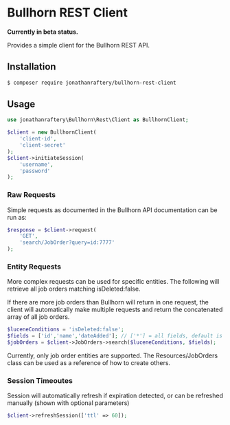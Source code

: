 # Bullhorn REST Client

**Currently in beta status.**

Provides a simple client for the Bullhorn REST API.

## Installation
``` bash
$ composer require jonathanraftery/bullhorn-rest-client
```

## Usage
```php
use jonathanraftery\Bullhorn\Rest\Client as BullhornClient;

$client = new BullhornClient(
    'client-id',
    'client-secret'
);
$client->initiateSession(
    'username',
    'password'
);
```

### Raw Requests
Simple requests as documented in the Bullhorn API documentation can be run as:
```php
$response = $client->request(
    'GET',
    'search/JobOrder?query=id:7777'
);
```

### Entity Requests
More complex requests can be used for specific entities. The following will retrieve all job orders matching isDeleted:false.

If there are more job orders than Bullhorn will return in one request, the client will automatically make multiple requests and return the concatenated array of all job orders.
```php
$luceneConditions = 'isDeleted:false';
$fields = ['id','name','dateAdded']; // ['*'] = all fields, default is ['id']
$jobOrders = $client->JobOrders->search($luceneConditions, $fields);
```
Currently, only job order entities are supported. The Resources/JobOrders class can be used as a reference of how to create others.

### Session Timeoutes
Session will automatically refresh if expiration detected, or can be refreshed manually (shown with optional parameters)
```php
$client->refreshSession(['ttl' => 60]);
```
